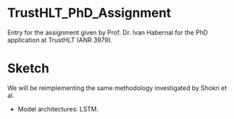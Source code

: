 # TrustHLT_PhD_Assignment
Entry for the assignment given by Prof. Dr. Ivan Habernal for the PhD application at TrustHLT (ANR 3979).

# Sketch
We will be reimplementing the same methodology investigated by Shokri et al.

- Model architectures: LSTM.
